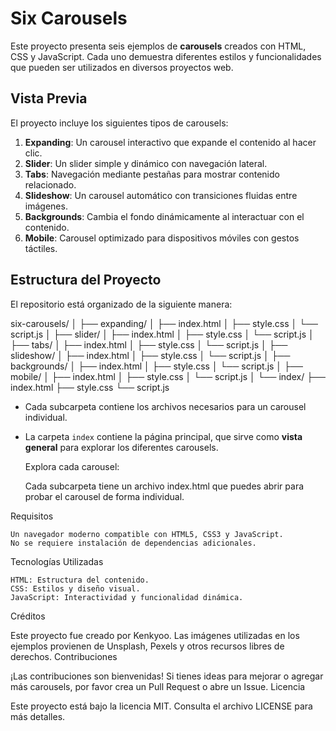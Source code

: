 # Six Carousels

Este proyecto presenta seis ejemplos de **carousels** creados con HTML, CSS y JavaScript. Cada uno demuestra diferentes estilos y funcionalidades que pueden ser utilizados en diversos proyectos web. 

## Vista Previa

El proyecto incluye los siguientes tipos de carousels:
1. **Expanding**: Un carousel interactivo que expande el contenido al hacer clic.
2. **Slider**: Un slider simple y dinámico con navegación lateral.
3. **Tabs**: Navegación mediante pestañas para mostrar contenido relacionado.
4. **Slideshow**: Un carousel automático con transiciones fluidas entre imágenes.
5. **Backgrounds**: Cambia el fondo dinámicamente al interactuar con el contenido.
6. **Mobile**: Carousel optimizado para dispositivos móviles con gestos táctiles.

## Estructura del Proyecto

El repositorio está organizado de la siguiente manera:

six-carousels/ │ ├── expanding/ │ ├── index.html │ ├── style.css │ └── script.js │ ├── slider/ │ ├── index.html │ ├── style.css │ └── script.js │ ├── tabs/ │ ├── index.html │ ├── style.css │ └── script.js │ ├── slideshow/ │ ├── index.html │ ├── style.css │ └── script.js │ ├── backgrounds/ │ ├── index.html │ ├── style.css │ └── script.js │ ├── mobile/ │ ├── index.html │ ├── style.css │ └── script.js │ └── index/ ├── index.html ├── style.css └── script.js

- Cada subcarpeta contiene los archivos necesarios para un carousel individual.
- La carpeta `index` contiene la página principal, que sirve como **vista general** para explorar los diferentes carousels.

    Explora cada carousel:

    Cada subcarpeta tiene un archivo index.html que puedes abrir para probar el carousel de forma individual.

Requisitos

    Un navegador moderno compatible con HTML5, CSS3 y JavaScript.
    No se requiere instalación de dependencias adicionales.

Tecnologías Utilizadas

    HTML: Estructura del contenido.
    CSS: Estilos y diseño visual.
    JavaScript: Interactividad y funcionalidad dinámica.

Créditos

Este proyecto fue creado por Kenkyoo.
Las imágenes utilizadas en los ejemplos provienen de Unsplash, Pexels y otros recursos libres de derechos.
Contribuciones

¡Las contribuciones son bienvenidas! Si tienes ideas para mejorar o agregar más carousels, por favor crea un Pull Request o abre un Issue.
Licencia

Este proyecto está bajo la licencia MIT. Consulta el archivo LICENSE para más detalles.
